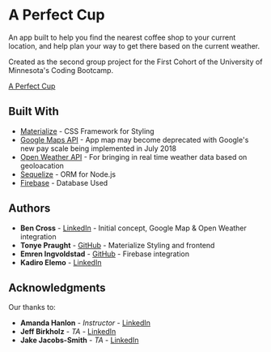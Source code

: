 # A Perfect Cup

An app built to help you find the nearest coffee shop to your current location, and help plan your way to get there based on the current weather. 

Created as the second group project for the First Cohort of the University of Minnesota's Coding Bootcamp.

[A Perfect Cup](https://txbikeguy.github.io/A-Perfect-Cup/)

## Built With

* [Materialize](https://materializecss.com/) - CSS Framework for Styling
* [Google Maps API](http://tiny.cc/omchty) - App map may become deprecated with Google's new pay scale being implemented in July 2018
* [Open Weather API](https://openweathermap.org/api) - For bringing in real time weather data based on geoloacation
* [Sequelize](http://sequelize.readthedocs.io/en/v3/) - ORM for Node.js
* [Firebase](https://firebase.google.com/) - Database Used

## Authors

* **Ben Cross** - [LinkedIn](https://www.linkedin.com/in/bencross323/) - Initial concept, Google Map & Open Weather integration
* **Tonye Praught** - [GitHub](https://github.com/tpraught) - Materialize Styling and frontend
* **Emren Ingvoldstad** - [GitHub](https://github.com/EmrenIng) - Firebase integration
* **Kadiro Elemo** - [LinkedIn](https://www.linkedin.com/in/kadiro-elemo-a28376152/)

## Acknowledgments

Our thanks to:
* **Amanda Hanlon** - *Instructor* - [LinkedIn](https://www.linkedin.com/in/amanda-hanlon-a2236731/)
* **Jeff Birkholz** - *TA* - [LinkedIn](https://www.linkedin.com/in/jeffrey-jeff-birkholz-2632302a/)
* **Jake Jacobs-Smith** - *TA* - [LinkedIn](https://www.linkedin.com/in/jakejacobssmith/)
